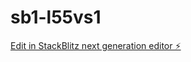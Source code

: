 # sb1-l55vs1

[Edit in StackBlitz next generation editor ⚡️](https://stackblitz.com/~/github.com/UCARON/sb1-l55vs1)